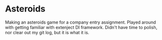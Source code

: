# Asteroids
Making an asteroids game for a company entry assignment. Played around with getting familiar with extenject DI framework. Didn't have time to polish, nor clear out my git log, but it is what it is. 

